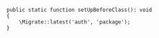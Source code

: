     public static function setUpBeforeClass(): void
    {
        \Migrate::latest('auth', 'package');
    }

